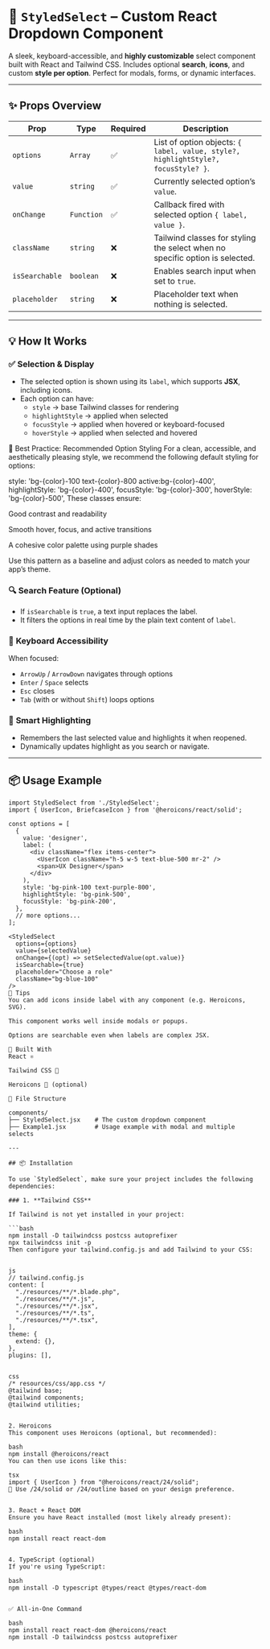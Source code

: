 # 🌟 `StyledSelect` – Custom React Dropdown Component

A sleek, keyboard-accessible, and **highly customizable** select component built with React and Tailwind CSS. Includes optional **search**, **icons**, and custom **style per option**. Perfect for modals, forms, or dynamic interfaces.

---

## ✨ Props Overview

| Prop          | Type       | Required | Description |
|---------------|------------|----------|-------------|
| `options`     | `Array`    | ✅       | List of option objects: `{ label, value, style?, highlightStyle?, focusStyle? }`. |
| `value`       | `string`   | ✅       | Currently selected option’s `value`. |
| `onChange`    | `Function` | ✅       | Callback fired with selected option `{ label, value }`. |
| `className`   | `string`   | ❌       | Tailwind classes for styling the select when no specific option is selected. |
| `isSearchable`| `boolean`  | ❌       | Enables search input when set to `true`. |
| `placeholder` | `string`   | ❌       | Placeholder text when nothing is selected. |

---

## 💡 How It Works

### ✅ **Selection & Display**

- The selected option is shown using its `label`, which supports **JSX**, including icons.
- Each option can have:
  - `style` → base Tailwind classes for rendering
  - `highlightStyle` → applied when selected
  - `focusStyle` → applied when hovered or keyboard-focused
  - `hoverStyle` → applied when selected and hovered

🎨 Best Practice: Recommended Option Styling
For a clean, accessible, and aesthetically pleasing style, we recommend the following default styling for options:

style: 'bg-{color}-100 text-{color}-800 active:bg-{color}-400',
highlightStyle: 'bg-{color}-400',
focusStyle: 'bg-{color}-300',
hoverStyle: 'bg-{color}-500',
These classes ensure:

Good contrast and readability

Smooth hover, focus, and active transitions

A cohesive color palette using purple shades

Use this pattern as a baseline and adjust colors as needed to match your app’s theme.

### 🔍 **Search Feature (Optional)**

- If `isSearchable` is `true`, a text input replaces the label.
- It filters the options in real time by the plain text content of `label`.

### 🎯 **Keyboard Accessibility**

When focused:
- `ArrowUp` / `ArrowDown` navigates through options
- `Enter` / `Space` selects
- `Esc` closes
- `Tab` (with or without `Shift`) loops options

### 🧠 **Smart Highlighting**

- Remembers the last selected value and highlights it when reopened.
- Dynamically updates highlight as you search or navigate.

---

## 📦 Usage Example

```tsx
import StyledSelect from './StyledSelect';
import { UserIcon, BriefcaseIcon } from '@heroicons/react/solid';

const options = [
  {
    value: 'designer',
    label: (
      <div className="flex items-center">
        <UserIcon className="h-5 w-5 text-blue-500 mr-2" />
        <span>UX Designer</span>
      </div>
    ),
    style: 'bg-pink-100 text-purple-800',
    highlightStyle: 'bg-pink-500',
    focusStyle: 'bg-pink-200',
  },
  // more options...
];

<StyledSelect
  options={options}
  value={selectedValue}
  onChange={(opt) => setSelectedValue(opt.value)}
  isSearchable={true}
  placeholder="Choose a role"
  className="bg-blue-100"
/>
🧩 Tips
You can add icons inside label with any component (e.g. Heroicons, SVG).

This component works well inside modals or popups.

Options are searchable even when labels are complex JSX.

🧱 Built With
React ⚛️

Tailwind CSS 💨

Heroicons 🎨 (optional)

📁 File Structure

components/
├── StyledSelect.jsx    # The custom dropdown component
├── Example1.jsx        # Usage example with modal and multiple selects

---

## 📦 Installation

To use `StyledSelect`, make sure your project includes the following dependencies:

### 1. **Tailwind CSS**

If Tailwind is not yet installed in your project:

```bash
npm install -D tailwindcss postcss autoprefixer
npx tailwindcss init -p
Then configure your tailwind.config.js and add Tailwind to your CSS:


js
// tailwind.config.js
content: [
  "./resources/**/*.blade.php",
  "./resources/**/*.js",
  "./resources/**/*.jsx",
  "./resources/**/*.ts",
  "./resources/**/*.tsx",
],
theme: {
  extend: {},
},
plugins: [],


css
/* resources/css/app.css */
@tailwind base;
@tailwind components;
@tailwind utilities;


2. Heroicons
This component uses Heroicons (optional, but recommended):

bash
npm install @heroicons/react
You can then use icons like this:

tsx
import { UserIcon } from "@heroicons/react/24/solid";
📝 Use /24/solid or /24/outline based on your design preference.


3. React + React DOM
Ensure you have React installed (most likely already present):

bash
npm install react react-dom


4. TypeScript (optional)
If you're using TypeScript:

bash
npm install -D typescript @types/react @types/react-dom


✅ All-in-One Command

bash
npm install react react-dom @heroicons/react
npm install -D tailwindcss postcss autoprefixer
